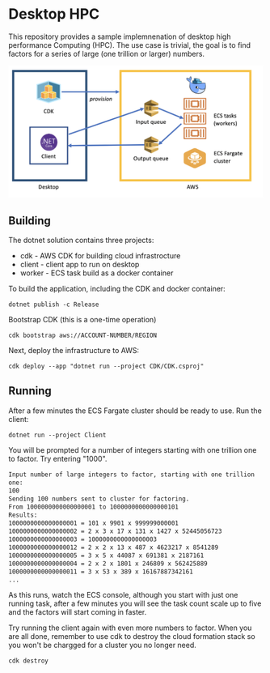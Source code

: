 # Desktop HPC

This repository provides a sample implemnenation of desktop high performance Computing (HPC).  The use case is trivial, the goal is to find factors for a series of large (one trillion or larger) numbers.

![Dekstop HPC](docs/desktop-hpc.png)


## Building

The dotnet solution contains three projects:

* cdk - AWS CDK for building cloud infrastrocture
* client - client app to run on desktop
* worker - ECS task build as a docker container

To build the application, including the CDK and docker container:

```
dotnet publish -c Release
```

Bootstrap CDK (this is a one-time operation)

```
cdk bootstrap aws://ACCOUNT-NUMBER/REGION
```

Next, deploy the infrastructure to AWS:

```
cdk deploy --app "dotnet run --project CDK/CDK.csproj"
```

## Running

After a few minutes the ECS Fargate cluster should be ready to use.  Run the client:

```
dotnet run --project Client
```

You will be prompted for a number of integers starting with one trillion one to factor.  Try entering "1000".

```
Input number of large integers to factor, starting with one trillion one:
100
Sending 100 numbers sent to cluster for factoring.
From 1000000000000000001 to 1000000000000000101
Results:
1000000000000000001 = 101 x 9901 x 999999000001
1000000000000000002 = 2 x 3 x 17 x 131 x 1427 x 52445056723
1000000000000000003 = 1000000000000000003
1000000000000000012 = 2 x 2 x 13 x 487 x 4623217 x 8541289
1000000000000000005 = 3 x 5 x 44087 x 691381 x 2187161
1000000000000000004 = 2 x 2 x 1801 x 246809 x 562425889
1000000000000000011 = 3 x 53 x 389 x 16167887342161
...

```

As this runs, watch the ECS console,  although you start with just one running task, after a few minutes you will see the task count scale up to five and the factors will start coming in faster.

Try running the client again with even more numbers to factor. When you are all done, remember to use cdk to destroy the cloud formation stack so you won't be chargged for a cluster you no longer need.

```
cdk destroy
```






